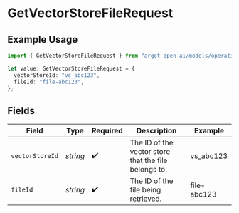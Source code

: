 # GetVectorStoreFileRequest

## Example Usage

```typescript
import { GetVectorStoreFileRequest } from "argot-open-ai/models/operations";

let value: GetVectorStoreFileRequest = {
  vectorStoreId: "vs_abc123",
  fileId: "file-abc123",
};
```

## Fields

| Field                                                | Type                                                 | Required                                             | Description                                          | Example                                              |
| ---------------------------------------------------- | ---------------------------------------------------- | ---------------------------------------------------- | ---------------------------------------------------- | ---------------------------------------------------- |
| `vectorStoreId`                                      | *string*                                             | :heavy_check_mark:                                   | The ID of the vector store that the file belongs to. | vs_abc123                                            |
| `fileId`                                             | *string*                                             | :heavy_check_mark:                                   | The ID of the file being retrieved.                  | file-abc123                                          |